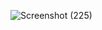 ![Screenshot (225)](https://github.com/anaungureanu03/Advanced-Programming-2024/assets/126103134/728eb854-093d-4f6a-bab1-8e205b445e34)
